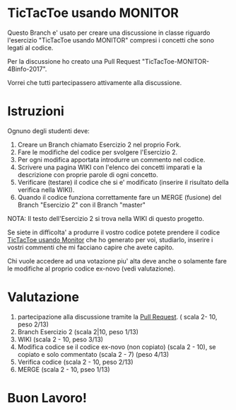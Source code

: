 # TicTacToe usando MONITOR
Questo Branch e' usato per creare una discussione in classe riguardo l'esercizio "TicTacToe usando MONITOR" compresi i concetti che sono legati al codice.

Per la discussione ho creato una Pull Request "TicTacToe-MONITOR-4Binfo-2017".

Vorrei che tutti partecipassero attivamente alla discussione.

# Istruzioni
Ognuno degli studenti deve: 
1. Creare un Branch chiamato Esercizio 2 nel proprio Fork.
2. Fare le modifiche del codice per svolgere l'Esercizio 2.
3. Per ogni modifica apportata introdurre un commento nel codice.
4. Scrivere una pagina WIKI con l'elenco dei concetti imparati e la descrizione con proprie parole di ogni concetto.
5. Verificare (testare) il codice che si e' modificato (inserire il risultato della verifica nella WIKI).
6. Quando il codice funziona correttamente fare un MERGE (fusione) del Branch "Esercizio 2" con il Branch "master"

NOTA: Il testo dell'Esercizio 2 si trova nella WIKI di questo progetto.

Se siete in difficolta' a produrre il vostro codice potete prendere il codice [TicTacToe usando Monitor](https://github.com/Prof-Matteo-Palitto-JCMaxwell/MultiThreading/blob/master/TicTacToe.java)  che ho generato per voi, studiarlo, inserire i vostri commenti che mi facciano capire che avete capito.

Chi vuole accedere ad una votazione piu' alta deve anche o solamente fare le modifiche al proprio codice ex-novo (vedi valutazione).

# Valutazione
1. partecipazione alla discussione tramite la [Pull Request](https://github.com/Prof-Matteo-Palitto-JCMaxwell/MultiThreading/pull/6). ( scala 2- 10, peso 2/13)
2. Branch Esercizio 2 (scala 2|10, peso 1/13)
3. WIKI (scala 2 - 10, peso 3/13)
4. Modifica codice se il codice ex-novo (non copiato) (scala 2 - 10), se copiato e solo commentato (scala 2 - 7) (peso 4/13)
5. Verifica codice (scala 2 - 10, peso 2/13)
6. MERGE (scala 2 - 10, pseo 1/13)

 # Buon Lavoro!
